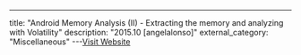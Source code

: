 ---
title: "Android Memory Analysis (II) - Extracting the memory and analyzing with Volatility"
description: "2015.10 [angelalonso]"
external_category: "Miscellaneous"
---[Visit Website](http://blog.angelalonso.es/2015/10/android-memory-analysis-analyzing.html)

